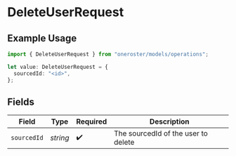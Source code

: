 # DeleteUserRequest

## Example Usage

```typescript
import { DeleteUserRequest } from "oneroster/models/operations";

let value: DeleteUserRequest = {
  sourcedId: "<id>",
};
```

## Fields

| Field                               | Type                                | Required                            | Description                         |
| ----------------------------------- | ----------------------------------- | ----------------------------------- | ----------------------------------- |
| `sourcedId`                         | *string*                            | :heavy_check_mark:                  | The sourcedId of the user to delete |